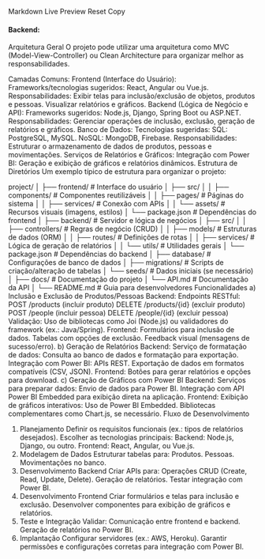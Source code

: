 Markdown Live Preview
Reset
Copy

#### Backend:


Arquitetura Geral
O projeto pode utilizar uma arquitetura como MVC (Model-View-Controller) ou Clean Architecture para organizar melhor as responsabilidades.

Camadas Comuns:
Frontend (Interface do Usuário):
Frameworks/tecnologias sugeridos: React, Angular ou Vue.js.
Responsabilidades:
Exibir telas para inclusão/exclusão de objetos, produtos e pessoas.
Visualizar relatórios e gráficos.
Backend (Lógica de Negócio e API):
Frameworks sugeridos: Node.js, Django, Spring Boot ou ASP.NET.
Responsabilidades:
Gerenciar operações de inclusão, exclusão, geração de relatórios e gráficos.
Banco de Dados:
Tecnologias sugeridas:
SQL: PostgreSQL, MySQL.
NoSQL: MongoDB, Firebase.
Responsabilidades: Estruturar o armazenamento de dados de produtos, pessoas e movimentações.
Serviços de Relatórios e Gráficos:
Integração com Power BI:
Geração e exibição de gráficos e relatórios dinâmicos.
Estrutura de Diretórios
Um exemplo típico de estrutura para organizar o projeto:

project/
│
├── frontend/                   # Interface do usuário
│   ├── src/
│   │   ├── components/         # Componentes reutilizáveis
│   │   ├── pages/              # Páginas do sistema
│   │   ├── services/           # Conexão com APIs
│   │   └── assets/             # Recursos visuais (imagens, estilos)
│   └── package.json            # Dependências do frontend
│
├── backend/                    # Servidor e lógica de negócios
│   ├── src/
│   │   ├── controllers/        # Regras de negócio (CRUD)
│   │   ├── models/             # Estruturas de dados (ORM)
│   │   ├── routes/             # Definições de rotas
│   │   ├── services/           # Lógica de geração de relatórios
│   │   └── utils/              # Utilidades gerais
│   └── package.json            # Dependências do backend
│
├── database/                   # Configurações de banco de dados
│   ├── migrations/             # Scripts de criação/alteração de tabelas
│   └── seeds/                  # Dados iniciais (se necessário)
│
├── docs/                       # Documentação do projeto
│   └── API.md                  # Documentação da API
│
└── README.md                   # Guia para desenvolvedores
Funcionalidades
a) Inclusão e Exclusão de Produtos/Pessoas
Backend:
Endpoints RESTful:
POST /products (incluir produto)
DELETE /products/{id} (excluir produto)
POST /people (incluir pessoa)
DELETE /people/{id} (excluir pessoa)
Validação:
Uso de bibliotecas como Joi (Node.js) ou validadores do framework (ex.: Java/Spring).
Frontend:
Formulários para inclusão de dados.
Tabelas com opções de exclusão.
Feedback visual (mensagens de sucesso/erro).
b) Geração de Relatórios
Backend:
Serviço de formatação de dados:
Consulta ao banco de dados e formatação para exportação.
Integração com Power BI:
APIs REST.
Exportação de dados em formatos compatíveis (CSV, JSON).
Frontend:
Botões para gerar relatórios e opções para download.
c) Geração de Gráficos com Power BI
Backend:
Serviços para preparar dados:
Envio de dados para Power BI.
Integração com API Power BI Embedded para exibição direta na aplicação.
Frontend:
Exibição de gráficos interativos:
Uso de Power BI Embedded.
Bibliotecas complementares como Chart.js, se necessário.
Fluxo de Desenvolvimento
1. Planejamento
Definir os requisitos funcionais (ex.: tipos de relatórios desejados).
Escolher as tecnologias principais:
Backend: Node.js, Django, ou outro.
Frontend: React, Angular, ou Vue.js.
2. Modelagem de Dados
Estruturar tabelas para:
Produtos.
Pessoas.
Movimentações no banco.
3. Desenvolvimento Backend
Criar APIs para:
Operações CRUD (Create, Read, Update, Delete).
Geração de relatórios.
Testar integração com Power BI.
4. Desenvolvimento Frontend
Criar formulários e telas para inclusão e exclusão.
Desenvolver componentes para exibição de gráficos e relatórios.
5. Teste e Integração
Validar:
Comunicação entre frontend e backend.
Geração de relatórios no Power BI.
6. Implantação
Configurar servidores (ex.: AWS, Heroku).
Garantir permissões e configurações corretas para integração com Power BI.
